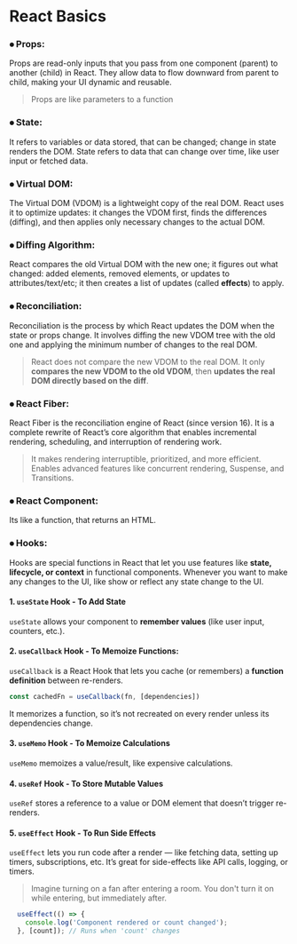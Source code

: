# React Basics

### **⦁	Props:** 
Props are read-only inputs that you pass from one component (parent) to another (child) in React.
They allow data to flow downward from parent to child, making your UI dynamic and reusable.
> Props are like parameters to a function

### **⦁	State:** 
It refers to variables or data stored, that can be changed; change in state renders the DOM.
State refers to data that can change over time, like user input or fetched data.

### **⦁	Virtual DOM:** 
The Virtual DOM (VDOM) is a lightweight copy of the real DOM. React uses it to optimize updates: it changes the VDOM first, finds the differences (diffing), and then applies only necessary changes to the actual DOM.

### **⦁	Diffing Algorithm:** 
React compares the old Virtual DOM with the new one; it figures out what changed: added elements, removed elements, or updates to attributes/text/etc; it then creates a list of updates (called **effects**) to apply.

### **⦁	Reconciliation:** 
Reconciliation is the process by which React updates the DOM when the state or props change. It involves diffing the new VDOM tree with the old one and applying the minimum number of changes to the real DOM.
> React does not compare the new VDOM to the real DOM. It only **compares the new VDOM to the old VDOM**, then **updates the real DOM directly based on the diff**.

### **⦁	React Fiber:** 
React Fiber is the reconciliation engine of React (since version 16). It is a complete rewrite of React’s core algorithm that enables incremental rendering, scheduling, and interruption of rendering work.
> It makes rendering interruptible, prioritized, and more efficient. Enables advanced features like concurrent rendering, Suspense, and Transitions.

### **⦁	React Component:** 
Its like a function, that returns an HTML.

### **⦁	Hooks:** 
Hooks are special functions in React that let you use features like **state, lifecycle, or context** in functional components. Whenever you want to make any changes to the UI, like show or reflect any state change to the UI.

#### **1.	`useState` Hook - To Add State** 
`useState` allows your component to **remember values** (like user input, counters, etc.).

#### **2.	`useCallback` Hook - To Memoize Functions:** 
`useCallback` is a React Hook that lets you cache (or remembers) a **function definition** between re-renders.
```js
const cachedFn = useCallback(fn, [dependencies])
```
It memorizes a function, so it’s not recreated on every render unless its dependencies change.

#### **3.	`useMemo` Hook - To Memoize Calculations** 
`useMemo` memoizes a value/result, like expensive calculations.

#### **4.	`useRef` Hook - To Store Mutable Values** 
`useRef` stores a reference to a value or DOM element that doesn’t trigger re-renders.

#### **5.	`useEffect` Hook - To Run Side Effects** 
`useEffect` lets you run code after a render — like fetching data, setting up timers, subscriptions, etc. It’s great for side-effects like API calls, logging, or timers.

> Imagine turning on a fan after entering a room. You don't turn it on while entering, but immediately after.

```js
  useEffect(() => {
    console.log('Component rendered or count changed');
  }, [count]); // Runs when 'count' changes
```
